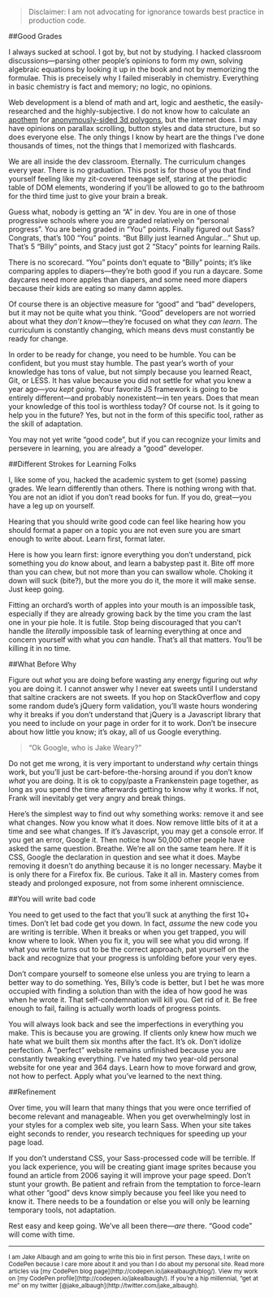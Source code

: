 > Disclaimer: I am not advocating for ignorance towards best practice in production code.

##Good Grades

I always sucked at school. I got by, but not by studying. I hacked classroom discussions—parsing other people’s opinions to form my own, solving algebraic equations by looking it up in the book and not by memorizing the formulae. This is preceisely why I failed miserably in chemistry. Everything in basic chemistry is fact and memory; no logic, no opinions. 

Web development is a blend of math and art, logic and aesthetic, the easily-researched and the highly-subjective. I do not know how to calculate an [apothem](http://en.wikipedia.org/wiki/Apothem) for [anonymously-sided 3d polygons](http://codepen.io/jakealbaugh/pen/bfBqL?editors=110), but the internet does. I may have opinions on parallax scrolling, button styles and data structure, but so does everyone else. The only things I know by heart are the things I’ve done thousands of times, not the things that I memorized with flashcards.

We are all inside the dev classroom. Eternally. The curriculum changes every year. There is no graduation. This post is for those of you that find yourself feeling like my zit-covered teenage self, staring at the periodic table of DOM elements, wondering if you’ll be allowed to go to the bathroom for the third time just to give your brain a break.

Guess what, nobody is getting an “A” in dev. You are in one of those progressive schools where you are graded relatively on “personal progress”. You are being graded in “You” points. Finally figured out Sass? Congrats, that’s 100 “You” points. “But Billy just learned Angular...” Shut up. That’s 5 “Billy” points, and Stacy just got 2 “Stacy” points for learning Rails.

There is no scorecard. “You” points don’t equate to “Billy” points; it’s like comparing apples to diapers—they’re both good if you run a daycare. Some daycares need more apples than diapers, and some need more diapers because their kids are eating so many damn apples.

Of course there is an objective measure for “good” and “bad” developers, but it may not be quite what you think. “Good” developers are not worried about what they *don’t know*—they’re focused on what they *can learn*. The curriculum is constantly changing, which means devs must constantly be ready for change. 

In order to be ready for change, you need to be humble. You can be confident, but you must stay humble. The past year’s worth of your knowledge has tons of value, but not simply because you learned React, Git, or LESS. It has value because you did not settle for what you knew a year ago—*you kept going*.  Your favorite JS framework is going to be entirely different—and probably nonexistent—in ten years. Does that mean your knowledge of this tool is worthless today? Of course not. Is it going to help you in the future? Yes, but not in the form of this specific tool, rather as the skill of adaptation.

You may not yet write “good code”, but if you can recognize your limits and persevere in learning, you are already a “good” developer.


##Different Strokes for Learning Folks

I, like some of you, hacked the academic system to get (some) passing grades. We learn differently than others. There is nothing wrong with that. You are not an idiot if you don’t read books for fun. If you do, great—you have a leg up on yourself.

Hearing that you should write good code can feel like hearing how you should format a paper on a topic you are not even sure you are smart enough to write about. Learn first, format later. 

Here is how you learn first: ignore everything you don’t understand, pick something you *do* know about, and learn a babystep past it. Bite off more than you can chew, but not more than you can swallow whole. Choking it down will suck (bite?), but the more you do it, the more it will make sense. Just keep going. 

Fitting an orchard’s worth of apples into your mouth is an impossible task, especially if they are already growing back by the time you cram the last one in your pie hole. It is futile. Stop being discouraged that you can’t handle the *literally* impossible task of learning everything at once and concern yourself with what you *can* handle. That’s all that matters. You’ll be killing it in no time.


##What Before Why

Figure out *what* you are doing before wasting any energy figuring out *why* you are doing it. I cannot answer why I never eat sweets until I understand that saltine crackers are not sweets. If you hop on StackOverflow and copy some random dude’s jQuery form validation, you’ll waste hours wondering why it breaks if you don’t understand that jQuery is a Javascript library that you need to include on your page in order for it to work. Don’t be insecure about how little you know; it’s okay, all of us Google everything.

>“Ok Google, who is Jake Weary?”

Do not get me wrong, it is very important to understand *why* certain things work, but you’ll just be cart-before-the-horsing around if you don’t know *what* you are doing. It is ok to copy/paste a Frankenstein page together, as long as you spend the time afterwards getting to know why it works. If not, Frank will inevitably get very angry and break things. 

Here’s the simplest way to find out why something works: remove it and see what changes. Now you know what it does. Now remove little bits of it at a time and see what changes. If it’s Javascript, you may get a console error. If you get an error, Google it. Then notice how 50,000 other people have asked the same question. Breathe. We’re all on the same team here. If it is CSS, Google the declaration in question and see what it does. Maybe removing it doesn’t do anything because it is no longer necessary. Maybe it is only there for a Firefox fix. Be curious. Take it all in. Mastery comes from steady and prolonged exposure, not from some inherent omniscience.


##You will write bad code

You need to get used to the fact that you’ll suck at anything the first 10+ times. Don’t let bad code get you down. In fact, *assume* the new code you are writing is terrible. When it breaks or when you get trapped, you will know where to look. When you fix it, you will see what you did wrong. If what you write turns out to be the correct approach, pat yourself on the back and recognize that your progress is unfolding before your very eyes. 

Don’t compare yourself to someone else unless you are trying to learn a better way to do something. Yes, Billy’s code is better, but I bet he was more occupied with finding a solution than with the idea of how good he was when he wrote it. That self-condemnation will kill you. Get rid of it. Be free enough to fail, failing is actually worth loads of progress points.

You will always look back and see the imperfections in everything you make. This is because you are growing. If clients only knew how much we hate what we built them six months after the fact. It’s ok. Don’t idolize perfection. A “perfect” website remains unfinished because you are constantly tweaking everything. I've hated my two year-old personal website for one year and 364 days. Learn how to move forward and grow, not how to perfect. Apply what you’ve learned to the next thing.


##Refinement

Over time, you will learn that many things that you were once terrified of become relevant and manageable. When you get overwhelmingly lost in your styles for a complex web site, you learn Sass. When your site takes eight seconds to render, you research techniques for speeding up your page load. 

If you don’t understand CSS, your Sass-processed code will be terrible. If you lack experience, you will be creating giant image sprites because you found an article from 2006 saying it will improve your page speed. Don’t stunt your growth. Be patient and refrain from the temptation to force-learn what other “good” devs know simply because you feel like you need to know it. There needs to be a foundation or else you will only be learning temporary tools, not adaptation.




Rest easy and keep going. We’ve all been there—*are* there. “Good code” will come with time.


<hr>
<small>I am Jake Albaugh and am going to write this bio in first person. These days, I write on CodePen because I care more about it and you than I do about my personal site. Read more articles via [my CodePen blog page](http://codepen.io/jakealbaugh/blog/). View my work on [my CodePen profile](http://codepen.io/jakealbaugh/). If you’re a hip millennial, “get at me” on my twitter [@jake_albaugh](http://twitter.com/jake_albaugh).</small>